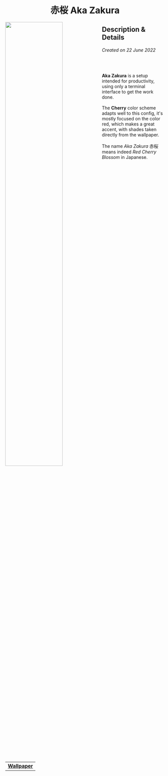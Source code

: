 <h1 align="center"> 赤桜 Aka Zakura </h1>
<img width="60%" align="left" src="https://user-images.githubusercontent.com/61376940/175142674-f50ed000-7c1e-460b-b5d0-52d9096cf0eb.png">
<h2> Description & Details</h2>
<h6><i>Created on 22 June 2022</i></h6><br>
<p> 
  <b>Aka Zakura</b> is a setup intended for productivity, using only a terminal interface to get the work done.
  <br><br>
  The <b>Cherry</b> color scheme adapts well to this config, it's mostly focused on the color red, which makes a great accent, with shades taken directly from the wallpaper. 
  <br><br>
  The name <i>Aka Zakura</i> 赤桜 means indeed <i>Red Cherry Blossom</i> in Japanese.
  <br><br>
  
  <table><tr><td>
        <a href="https://github.com/Haruno19/dotfiles/blob/main/Wallpapers/IMG_1142.png"> <b>Wallpaper</b> </a>
  </td></tr></table>
</p>
